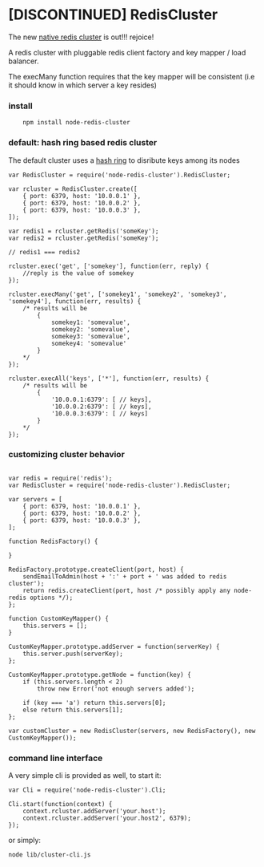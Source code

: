 [DISCONTINUED] RedisCluster
============

The new [native redis cluster](http://redis.io/topics/cluster-spec) is out!!! rejoice!

A redis cluster with pluggable redis client factory and key mapper / load balancer.

The execMany function requires that the key mapper will be consistent (i.e it should know
in which server a key resides)

### install
```
	npm install node-redis-cluster
```

### default: hash ring based redis cluster
The default cluster uses a [hash ring](http://github.com/3rd-Eden/node-hashring.git) to disribute keys
among its nodes
```
var RedisCluster = require('node-redis-cluster').RedisCluster;

var rcluster = RedisCluster.create([
	{ port: 6379, host: '10.0.0.1' },
	{ port: 6379, host: '10.0.0.2' },
	{ port: 6379, host: '10.0.0.3' },
]);

var redis1 = rcluster.getRedis('someKey');
var redis2 = rcluster.getRedis('someKey');

// redis1 === redis2

rcluster.exec('get', ['somekey'], function(err, reply) {
	//reply is the value of somekey
});

rcluster.execMany('get', ['somekey1', 'somekey2', 'somekey3', 'somekey4'], function(err, results) {
	/* results will be
		{
			somekey1: 'somevalue',
			somekey2: 'somevalue',
			somekey3: 'somevalue',
			somekey4: 'somevalue'
		}
	*/
});

rcluster.execAll('keys', ['*'], function(err, results) {
	/* results will be
		{
			'10.0.0.1:6379': [ // keys],
			'10.0.0.2:6379': [ // keys],
			'10.0.0.3:6379': [ // keys]
		}
	*/
});

```

### customizing cluster behavior
```

var redis = require('redis');
var RedisCluster = require('node-redis-cluster').RedisCluster;

var servers = [
	{ port: 6379, host: '10.0.0.1' },
	{ port: 6379, host: '10.0.0.2' },
	{ port: 6379, host: '10.0.0.3' },
];

function RedisFactory() {

}

RedisFactory.prototype.createClient(port, host) {
	sendEmailToAdmin(host + ':' + port + ' was added to redis cluster');
	return redis.createClient(port, host /* possibly apply any node-redis options */);
};

function CustomKeyMapper() {
	this.servers = [];
}

CustomKeyMapper.prototype.addServer = function(serverKey) {
	this.server.push(serverKey);
};

CustomKeyMapper.prototype.getNode = function(key) {
	if (this.servers.length < 2)
		throw new Error('not enough servers added');

	if (key === 'a') return this.servers[0];
	else return this.servers[1];
};

var customCluster = new RedisCluster(servers, new RedisFactory(), new CustomKeyMapper());

```

### command line interface
A very simple cli is provided as well, to start it:
```
var Cli = require('node-redis-cluster').Cli;

Cli.start(function(context) {
	context.rcluster.addServer('your.host');
	context.rcluster.addServer('your.host2', 6379);
});
```
or simply:
```
node lib/cluster-cli.js
```

